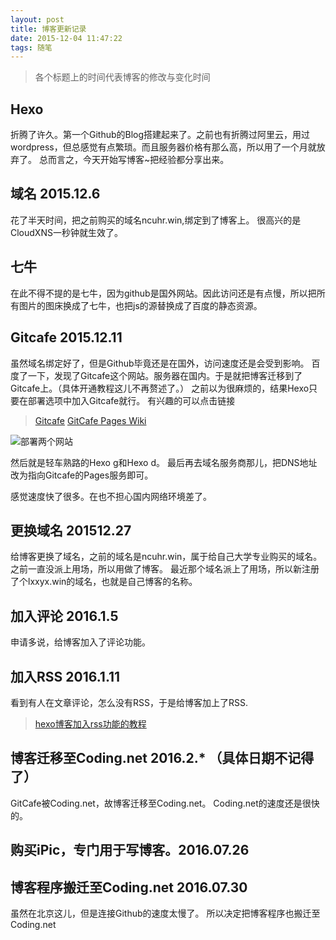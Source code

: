 ```yaml
---
layout: post
title: 博客更新记录
date: 2015-12-04 11:47:22
tags: 随笔
---
```

> 各个标题上的时间代表博客的修改与变化时间

## Hexo
折腾了许久。第一个Github的Blog搭建起来了。之前也有折腾过阿里云，用过wordpress，但总感觉有点繁琐。而且服务器价格有那么高，所以用了一个月就放弃了。
总而言之，今天开始写博客~把经验都分享出来。
## 域名 2015.12.6
花了半天时间，把之前购买的域名ncuhr.win,绑定到了博客上。
很高兴的是CloudXNS一秒钟就生效了。
## 七牛
在此不得不提的是七牛，因为github是国外网站。因此访问还是有点慢，所以把所有图片的图床换成了七牛，也把js的源替换成了百度的静态资源。
## Gitcafe 2015.12.11
虽然域名绑定好了，但是Github毕竟还是在国外，访问速度还是会受到影响。
百度了一下，发现了Gitcafe这个网站。服务器在国内。于是就把博客迁移到了Gitcafe上。（具体开通教程这儿不再赘述了。）
之前以为很麻烦的，结果Hexo只要在部署选项中加入Gitcafe就行。
有兴趣的可以点击链接
> [Gitcafe](https://gitcafe.com)
> [GitCafe Pages Wiki](https://gitcafe.com/GitCafe/Help/wiki/Pages-%E7%9B%B8%E5%85%B3%E5%B8%AE%E5%8A%A9)

![部署两个网站](http://7xk109.com1.z0.glb.clouddn.com/QQ截图20151211194549.jpg)

然后就是轻车熟路的Hexo g和Hexo d。
最后再去域名服务商那儿，把DNS地址改为指向Gitcafe的Pages服务即可。

感觉速度快了很多。在也不担心国内网络环境差了。
## 更换域名 201512.27
给博客更换了域名，之前的域名是ncuhr.win，属于给自己大学专业购买的域名。
之前一直没派上用场，所以用做了博客。
最近那个域名派上了用场，所以新注册了个lxxyx.win的域名，也就是自己博客的名称。
## 加入评论 2016.1.5
申请多说，给博客加入了评论功能。
## 加入RSS 2016.1.11
看到有人在文章评论，怎么没有RSS，于是给博客加上了RSS.
> [hexo博客加入rss功能的教程](http://t.cn/R4N7jMe)

## 博客迁移至Coding.net 2016.2.* （具体日期不记得了）
GitCafe被Coding.net，故博客迁移至Coding.net。
Coding.net的速度还是很快的。

## 购买iPic，专门用于写博客。2016.07.26

## 博客程序搬迁至Coding.net 2016.07.30
虽然在北京这儿，但是连接Github的速度太慢了。
所以决定把博客程序也搬迁至Coding.net

